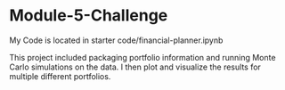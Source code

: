 # Module-5-Challenge

My Code is located in starter code/financial-planner.ipynb

This project included packaging portfolio information and running Monte Carlo simulations on the data. I then plot and visualize the results for multiple different portfolios.
